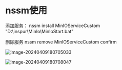 #  nssm使用

添加服务：
nssm install MinIOServiceCustom "D:\inspur\MinIo\MinIoStart.bat"

删除服务 
nssm remove MinIOServiceCustom confirm

![image-20240409180705033](https://picture-typora-zhangjingqi.oss-cn-beijing.aliyuncs.com/image-20240409180705033.png)

![image-20240409180708047](https://picture-typora-zhangjingqi.oss-cn-beijing.aliyuncs.com/image-20240409180708047.png)